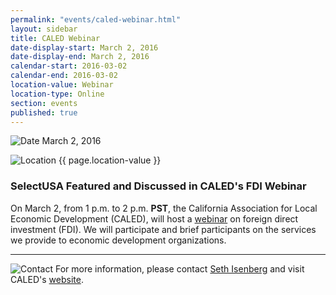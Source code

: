 ```yaml
---
permalink: "events/caled-webinar.html"
layout: sidebar
title: CALED Webinar
date-display-start: March 2, 2016
date-display-end: March 2, 2016
calendar-start: 2016-03-02
calendar-end: 2016-03-02
location-value: Webinar
location-type: Online
section: events
published: true
---
```



![Date](https://google.github.io/material-design-icons/action/svg/design/ic_event_24px.svg "Date") March 2, 2016

![Location](http://google.github.io/material-design-icons/social/svg/design/ic_location_city_24px.svg "Location") {{ page.location-value }}

### SelectUSA Featured and Discussed in CALED's FDI Webinar

On March 2, from 1 p.m. to 2 p.m. **PST**, the California Association for Local Economic Development (CALED), will host a [webinar](http://www.caled.org/events-and-webinars/) on foreign direct investment (FDI). We will participate and brief participants on the services we provide to economic development organizations.

---

![Contact](https://google.github.io/material-design-icons/action/svg/design/ic_question_answer_24px.svg "Contact") For more information, please contact [Seth Isenberg](mailto:seth.isenberg@trade.gov?Subject=CALED%20Webinar%20Info%20Inquiry) and visit CALED's [website](http://www.caled.org/events-and-webinars/).
